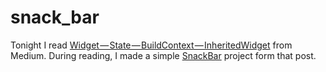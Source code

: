 # snack_bar

Tonight I read [Widget — State — BuildContext — InheritedWidget][1] from Medium. During reading, I made a simple [SnackBar][2] project form that post.


[1]: http://slashdot.org
[2]: https://docs.flutter.io/flutter/material/SnackBar-class.html
